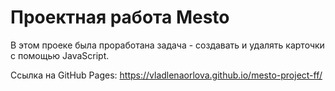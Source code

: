 # Проектная работа Mesto
В этом проеке была проработана задача - создавать и удалять карточки с помощью JavaScript. 

Ссылка на GitHub Pages: https://vladlenaorlova.github.io/mesto-project-ff/
